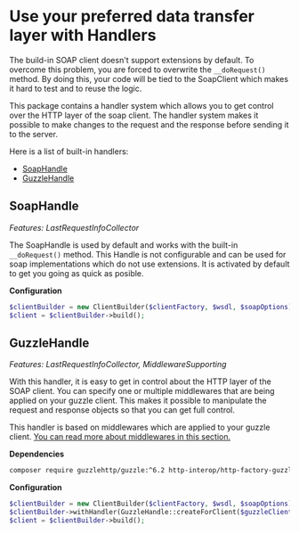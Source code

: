 # Use your preferred data transfer layer with Handlers

The build-in SOAP client doesn't support extensions by default.
To overcome this problem, you are forced to overwrite the `__doRequest()` method.
By doing this, your code will be tied to the SoapClient which makes it hard to test and to reuse the logic.

This package contains a handler system which allows you to get control over the HTTP layer of the soap client.
The handler system makes it possible to make changes to the request and the response before sending it to the server. 

Here is a list of built-in handlers:

- [SoapHandle](#soaphandle)
- [GuzzleHandle](#guzzlehandle)


## SoapHandle

*Features: LastRequestInfoCollector*

The SoapHandle is used by default and works with the built-in `__doRequest()` method.
This Handle is not configurable and can be used for soap implementations which do not use extensions.
It is activated by default to get you going as quick as posible.

**Configuration**
```php
$clientBuilder = new ClientBuilder($clientFactory, $wsdl, $soapOptions);
$client = $clientBuilder->build();
```


## GuzzleHandle

*Features: LastRequestInfoCollector, MiddlewareSupporting*

With this handler, it is easy to get in control about the HTTP layer of the SOAP client.
You can specify one or multiple middlewares that are being applied on your guzzle client.
This makes it possible to manipulate the request and response objects so that you can get full control.

This handler is based on middlewares which are applied to your guzzle client.
[You can read more about middlewares in this section.](middlewares.md)

**Dependencies**
```sh
composer require guzzlehttp/guzzle:^6.2 http-interop/http-factory-guzzle:^0.1.0
```

**Configuration**
```php
$clientBuilder = new ClientBuilder($clientFactory, $wsdl, $soapOptions);
$clientBuilder->withHandler(GuzzleHandle::createForClient($guzzleClient));
$client = $clientBuilder->build();
```
